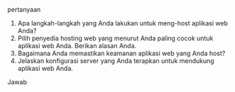 pertanyaan 
1. Apa langkah-langkah yang Anda lakukan untuk meng-host aplikasi web Anda?
2. Pilih penyedia hosting web yang menurut Anda paling cocok untuk aplikasi web Anda. Berikan alasan Anda.
3. Bagaimana Anda memastikan keamanan aplikasi web yang Anda host?
4. Jelaskan konfigurasi server yang Anda terapkan untuk mendukung aplikasi web Anda.

Jawab
